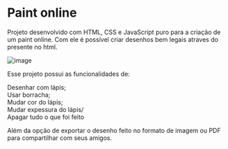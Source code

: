 # Paint online

Projeto desenvolvido com HTML, CSS e JavaScript puro para a criação de um paint online. Com ele é possível criar desenhos bem legais atraves do <canvas> presente no html.

![image](https://github.com/UhCardoso/Paint-online-JS/assets/60702219/4131cd47-3c44-4cc2-ad00-7bf99846fe2a)


Esse projeto possui as funcionalidades de:

Desenhar com lápis;<br/>
Usar borracha;<br/>
Mudar cor do lápis;<br/>
Mudar expessura do lápis/<br/>
Apagar tudo o que foi feito

Além da opção de exportar o desenho feito no formato de imagem ou PDF para compartilhar com seus amigos.
